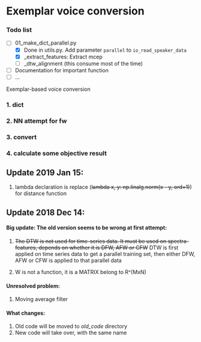 # Exemplar voice conversion

### Todo list

- [ ] 01_make_dict_parallel.py
    + [x] Done in utils.py. Add parameter `parallel` to `io_read_speaker_data`
    + [x] _extract_features: Extract mcep
    + [ ] _dtw_alignment (this consume most of the time)

- [ ] Documentation for important function
- [ ] ...

Exemplar-based voice conversion  
### 1. dict  
### 2. NN attempt for fw  
### 3. convert  
### 4. calculate some objective result

## Update 2019 Jan 15:
1. lambda declaration is replace (<del>lambda x, y: np.linalg.norm(x - y, ord=1)</del>) for distance function

## Update 2018 Dec 14:
#### Big update: The old version seems to be wrong at first attempt: 
1. <del>The DTW is not used for time-series data. It must be used on spectra-features, depends on whether it is DFW, AFW or CFW</del> DTW is first applied on time series data to get a parallel training set, then either DFW, AFW or CFW is applied to that parallel data

2. W is not a function, it is a MATRIX belong to R^(MxN)

#### Unresolved problem:
1. Moving average filter

#### What changes:
1. Old code will  be moved to *old_code* directory
2. New code will take over, with the same name
